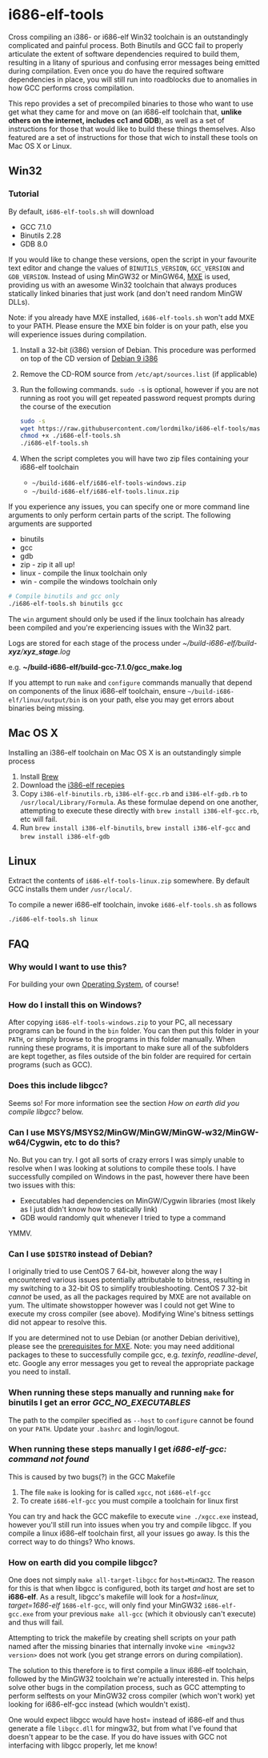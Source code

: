 # i686-elf-tools
Cross compiling an i386- or i686-elf Win32 toolchain is an outstandingly complicated and painful process. Both Binutils and GCC fail to properly articulate the extent of software dependencies required to build them, resulting in a litany of spurious and confusing error messages being emitted during compilation. Even once you do have the required software dependencies in place, you will still run into roadblocks due to anomalies in how GCC performs cross compilation.

This repo provides a set of precompiled binaries to those who want to use get what they came for and move on (an i686-elf toolchain that, **unlike others on the internet, includes cc1 and GDB**), as well as a set of instructions for those that would like to build these things themselves. Also featured are a set of instructions for those that wich to install these tools on Mac OS X or Linux.

## Win32
### Tutorial

By default, `i686-elf-tools.sh` will download

  * GCC 7.1.0
  * Binutils 2.28
  * GDB 8.0

If you would like to change these versions, open the script in your favourite text editor and change the values of `BINUTILS_VERSION`, `GCC_VERSION` and `GDB_VERSION`. Instead of using MinGW32 or MinGW64, [MXE](http://mxe.cc) is used, providing us with an awesome Win32 toolchain that always produces statically linked binaries that just work (and don't need random MinGW DLLs).

Note: if you already have MXE installed, `i686-elf-tools.sh` won't add MXE to your PATH. Please ensure the MXE bin folder is on your path, else you will experience issues during compilation.

1. Install a 32-bit (i386) version of Debian. This procedure was performed on top of the CD version of [Debian 9 i386](https://cdimage.debian.org/debian-cd/current/i386/iso-cd/debian-9.0.0-i386-xfce-CD-1.iso)

2. Remove the CD-ROM source from `/etc/apt/sources.list` (if applicable)

3. Run the following commands. `sudo -s` is optional, however if you are not running as root you will get repeated password request prompts during the course of the execution

    ```sh
    sudo -s
    wget https://raw.githubusercontent.com/lordmilko/i686-elf-tools/master/i686-elf-tools.sh
    chmod +x ./i686-elf-tools.sh
    ./i686-elf-tools.sh
    ```

4. When the script completes you will have two zip files containing your i686-elf toolchain

    * `~/build-i686-elf/i686-elf-tools-windows.zip`
    * `~/build-i686-elf/i686-elf-tools.linux.zip`

If you experience any issues, you can specify one or more command line arguments to only perform certain parts of the script. The following arguments are supported

* binutils
* gcc
* gdb
* zip - zip it all up!
* linux - compile the linux toolchain only
* win - compile the windows toolchain only

```sh
# Compile binutils and gcc only
./i686-elf-tools.sh binutils gcc
```

The `win` argument should only be used if the linux toolchain has already been compiled and you're experiencing issues with the Win32 part.

Logs are stored for each stage of the process under *~/build-i686-elf/build-**xyz**/**xyz**_**stage**.log*

e.g. **~/build-i686-elf/build-gcc-7.1.0/gcc_make.log**

If you attempt to run `make` and `configure` commands manually that depend on components of the linux i686-elf toolchain, ensure `~/build-i686-elf/linux/output/bin` is on your path, else you may get errors about binaries being missing.

## Mac OS X

Installing an i386-elf toolchain on Mac OS X is an outstandingly simple process

1. Install [Brew](http://brew.sh/)
2. Download the [i386-elf recepies](https://github.com/altkatz/homebrew-gcc_cross_compilers)
3. Copy `i386-elf-binutils.rb`, `i386-elf-gcc.rb` and `i386-elf-gdb.rb` to `/usr/local/Library/Formula`. As these formulae depend on one another, attempting to execute these directly with `brew install i386-elf-gcc.rb`, etc will fail.
4. Run `brew install i386-elf-binutils`, `brew install i386-elf-gcc` and `brew install i386-elf-gdb`

## Linux

Extract the contents of `i686-elf-tools-linux.zip` somewhere. By default GCC installs them under `/usr/local/`.

To compile a newer i686-elf toolchain, invoke `i686-elf-tools.sh` as follows

```sh
./i686-elf-tools.sh linux
```

## FAQ

### Why would I want to use this?
For building your own [Operating System](http://wiki.osdev.org/Bare_Bones), of course!

### How do I install this on Windows?
After copying `i686-elf-tools-windows.zip` to your PC, all necessary programs can be found in the `bin` folder. You can then put this folder in your `PATH`, or simply browse to the programs in this folder manually. When running these programs, it is important to make sure all of the subfolders are kept together, as files outside of the bin folder are required for certain programs (such as GCC).

### Does this include libgcc?
Seems so! For more information see the section *How on earth did you compile libgcc?* below.

### Can I use MSYS/MSYS2/MinGW/MinGW/MinGW-w32/MinGW-w64/Cygwin, etc to do this?
No. But you can try. I got all sorts of crazy errors I was simply unable to resolve when I was looking at solutions to compile these tools. I have successfully compiled on Windows in the past, however there have been two issues with this:
* Executables had dependencies on MinGW/Cygwin libraries (most likely as I just didn't know how to statically link)
* GDB would randomly quit whenever I tried to type a command

YMMV.

### Can I use `$DISTRO` instead of Debian?
I originally tried to use CentOS 7 64-bit, however along the way I encountered various issues potentially attributable to bitness, resulting in my switching to a 32-bit OS to simplify troubleshooting. CentOS 7 32-bit _cannot_ be used, as all the packages required by MXE are not available on yum. The ultimate showstopper however was I could not get Wine to execute my cross compiler (see above). Modifying Wine's bitness settings did not appear to resolve this.

If you are determined not to use Debian (or another Debian derivitive), please see the [prerequisites for MXE](http://mxe.cc/#requirements). Note: you may need additional packages to these to successfully compile gcc, e.g. _texinfo_, _readline-devel_, etc. Google any error messages you get to reveal the appropriate package you need to install.

### When running these steps manually and running `make` for binutils I get an error _GCC_NO_EXECUTABLES_
The path to the compiler specified as `--host` to `configure` cannot be found on your `PATH`. Update your `.bashrc` and login/logout.

### When running these steps manually I get _i686-elf-gcc: command not found_
This is caused by two bugs(?) in the GCC Makefile

1. The file `make` is looking for is called `xgcc`, not `i686-elf-gcc`
2. To create `i686-elf-gcc` you must compile a toolchain for linux first

You can try and hack the GCC makefile to execute `wine ./xgcc.exe` instead, however you'll still run into issues when you try and compile libgcc. If you compile a linux i686-elf toolchain first, all your issues go away. Is this the correct way to do things? Who knows.

### How on earth did you compile libgcc?

One does not simply `make all-target-libgcc` for `host=MinGW32`. The reason for this is that when libgcc is configured, both its target *and* host are set to **i686-elf**. As a result, libgcc's makefile will look for a *host=linux, target=1686-elf* `1686-elf-gcc`, will only find your MinGW32 `i686-elf-gcc.exe` from your previous `make all-gcc` (which it obviously can't execute) and thus will fail.

Attempting to trick the makefile by creating shell scripts on your path named after the missing binaries that internally invoke `wine <mingw32 version>` does not work (you get strange errors on during compilation).

The solution to this therefore is to first compile a linux i686-elf toolchain, followed by the MinGW32 toolchain we're actually interested in. This helps solve other bugs in the compilation process, such as GCC attempting to perform selftests on your MinGW32 cross compiler (which won't work) yet looking for i686-elf-gcc instead (which wouldn't exist).

One would expect libgcc would have host=<the actual host> instead of i686-elf and thus generate a file `libgcc.dll` for mingw32, but from what I've found that doesn't appear to be the case. If you do have issues with GCC not interfacing with libgcc properly, let me know!

